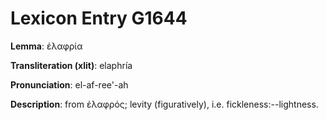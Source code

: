 # Lexicon Entry G1644

**Lemma**: ἐλαφρία

**Transliteration (xlit)**: elaphría

**Pronunciation**: el-af-ree'-ah

**Description**:
from ἐλαφρός; levity (figuratively), i.e. fickleness:--lightness.

